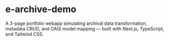 # e-archive-demo
A 3-page portfolio webapp simulating archival data transformation, metadata CRUD, and OAIS model mapping — built with Next.js, TypeScript, and Tailwind CSS.
